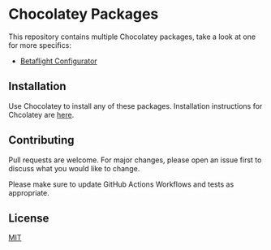 # Chocolatey Packages

This repository contains multiple Chocolatey packages, take a look at one for more specifics:

- [Betaflight Configurator](./betaflight-configurator)

## Installation

Use Chocolatey to install any of these packages. Installation instructions for Chcolatey are [here](https://chocolatey.org/install).

## Contributing

Pull requests are welcome. For major changes, please open an issue first to discuss what you would like to change.

Please make sure to update GitHub Actions Workflows and tests as appropriate.

## License

[MIT](./LICENSE)
